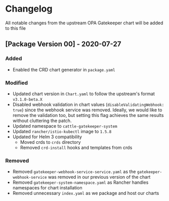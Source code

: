 # Changelog
All notable changes from the upstream OPA Gatekeeper chart will be added to this file

## [Package Version 00] - 2020-07-27
### Added
- Enabled the CRD chart generator in `package.yaml`

### Modified
- Updated chart version in `Chart.yaml` to follow the upstream's format `v3.1.0-beta.X`
- Disabled webhook validation in chart values (`disableValidatingWebhook: true`) since
the webhook service was removed. Ideally, we would like to remove the validation too, 
but setting this flag achieves the same results without cluttering the patch.
- Updated namespace to `cattle-gatekeeper-system`
- Updated `rancher/istio-kubectl` image to `1.5.8`
- Updated for Helm 3 compatibility
    - Moved crds to `crds` directory
    - Removed `crd-install` hooks and templates from crds

### Removed
- Removed `gatekeeper-webhook-service-service.yaml` as the `gatekeeper-webhook-service` 
was removed in our previous version of the chart
- Removed `gatekeeper-system-namespace.yaml` as Rancher handles namespaces for chart installation
- Removed unnecessary `index.yaml` as we package and host our charts

